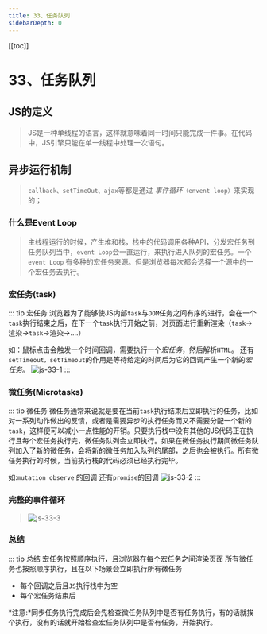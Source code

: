 ```yaml
---
title: 33、任务队列
sidebarDepth: 0
---
```

[[toc]]
# 33、任务队列

## JS的定义
>JS是一种单线程的语言，这样就意味着同一时间只能完成一件事。在代码中，JS引擎只能在单一线程中处理一次语句。

## 异步运行机制
>`callback、setTimeOut、ajax`等都是通过 *事件循环*`（envent loop）`来实现的；
### 什么是Event Loop
>主线程运行的时候，产生堆和栈，栈中的代码调用各种API，分发宏任务到任务队列当中，`event Loop`会一直运行，来执行进入队列的宏任务。一个`event Loop` 有多种的宏任务来源。但是浏览器每次都会选择一个源中的一个宏任务去执行。
### 宏任务(task)
::: tip 宏任务
浏览器为了能够使JS内部`task`与`DOM`任务之间有序的进行，会在一个`task`执行结束之后，在下一个`task`执行开始之前，对页面进行重新渲染（`task`->渲染->`task`->渲染->....）

如：鼠标点击会触发一个时间回调，需要执行一个*宏任务*，然后解析`HTML`。
还有`setTimeout，setTimeout`的作用是等待给定的时间后为它的回调产生一个新的*宏任务*。
<img :src="$withBase('/assets/js-33-1.png')" alt="js-33-1">
:::

### 微任务(Microtasks)
::: tip 微任务
微任务通常来说就是要在当前`task`执行结束后立即执行的任务，比如对一系列动作做出的反馈，或者是需要异步的执行任务而又不需要分配一个新的`task`，这样便可以减小一点性能的开销。只要执行栈中没有其他的JS代码正在执行且每个宏任务执行完，微任务队列会立即执行。如果在微任务执行期间微任务队列加入了新的微任务，会将新的微任务加入队列的尾部，之后也会被执行。所有微任务执行的时候，当前执行栈的代码必须已经执行完毕。

如:`mutation observe` 的回调
还有`promise`的回调
<img :src="$withBase('/assets/js-33-2.png')" alt="js-33-2">
:::

### 完整的事件循环
><img :src="$withBase('/assets/js-33-3.png')" alt="js-33-3">
### 总结
::: tip 总结
宏任务按照顺序执行，且浏览器在每个宏任务之间渲染页面
所有微任务也按照顺序执行，且在以下场景会立即执行所有微任务
- 每个回调之后且`JS`执行栈中为空
- 每个宏任务结束后

*注意:*同步任务执行完成后会先检查微任务队列中是否有任务执行，有的话就挨个执行，没有的话就开始检查宏任务队列中是否有任务，开始执行。
